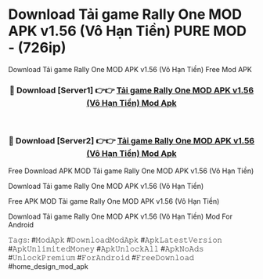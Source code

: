 # Download Tải game Rally One MOD APK v1.56 (Vô Hạn Tiền) PURE MOD - (726ip)
Download Tải game Rally One MOD APK v1.56 (Vô Hạn Tiền) Free Mod APK

<div align="center">
<h3>🔴 Download [Server1] 👉👉 <a href="https://apk-comot.site?title=Tải_game_Rally_One_MOD_APK_v1.56_(Vô_Hạn_Tiền)">Tải game Rally One MOD APK v1.56 (Vô Hạn Tiền) Mod Apk</a></h3><br>

<h3>🔴 Download [Server2] 👉👉 <a href="https://apk-comot.site?title=Tải_game_Rally_One_MOD_APK_v1.56_(Vô_Hạn_Tiền)">Tải game Rally One MOD APK v1.56 (Vô Hạn Tiền) Mod Apk</a></h3>
</div>


Free Download APK MOD Tải game Rally One MOD APK v1.56 (Vô Hạn Tiền)

Download Tải game Rally One MOD APK v1.56 (Vô Hạn Tiền) 

Free APK MOD Tải game Rally One MOD APK v1.56 (Vô Hạn Tiền) 

Download Tải game Rally One MOD APK v1.56 (Vô Hạn Tiền) Mod For Android

𝚃𝚊𝚐𝚜: #𝙼𝚘𝚍𝙰𝚙𝚔 #𝙳𝚘𝚠𝚗𝚕𝚘𝚊𝚍𝙼𝚘𝚍𝙰𝚙𝚔 #𝙰𝚙𝚔𝙻𝚊𝚝𝚎𝚜𝚝𝚅𝚎𝚛𝚜𝚒𝚘𝚗 #𝙰𝚙𝚔𝚄𝚗𝚕𝚒𝚖𝚒𝚝𝚎𝚍𝙼𝚘𝚗𝚎𝚢 #𝙰𝚙𝚔𝚄𝚗𝚕𝚘𝚌𝚔𝙰𝚕𝚕 #𝙰𝚙𝚔𝙽𝚘𝙰𝚍𝚜 #𝚄𝚗𝚕𝚘𝚌𝚔𝙿𝚛𝚎𝚖𝚒𝚞𝚖 #𝙵𝚘𝚛𝙰𝚗𝚍𝚛𝚘𝚒𝚍 #𝙵𝚛𝚎𝚎𝙳𝚘𝚠𝚗𝚕𝚘𝚊𝚍 #home_design_mod_apk